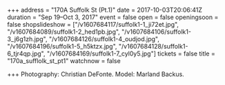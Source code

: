 +++
address = "170A Suffolk St (Pt.1)"
date = 2017-10-03T20:06:41Z
duration = "Sep 19–Oct 3, 2017"
event = false
open = false
openingsoon = false
shopslideshow = ["/v1607684117/suffolk1-1_ji72et.jpg", "/v1607684089/suffolk1-2_hed1pb.jpg", "/v1607684106/suffolk1-3_j6g1zh.jpg", "/v1607684126/suffolk1-4_oudjod.jpg", "/v1607684196/suffolk1-5_h5ktzx.jpg", "/v1607684128/suffolk1-6_tjr4qp.jpg", "/v1607684169/suffolk1-7_cyl0y5.jpg"]
tickets = false
title = "170a_sufflolk_st_pt1"
watchnow = false

+++
Photography: Christian DeFonte. Model: Marland Backus.